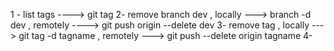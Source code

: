 1 - list tags ----> git tag
2- remove branch dev , locally ---> branch -d dev , remotely ----> git push origin --delete dev
3- remove tag , locally ---> git tag -d tagname , remotely ---> git push --delete origin tagname
4-